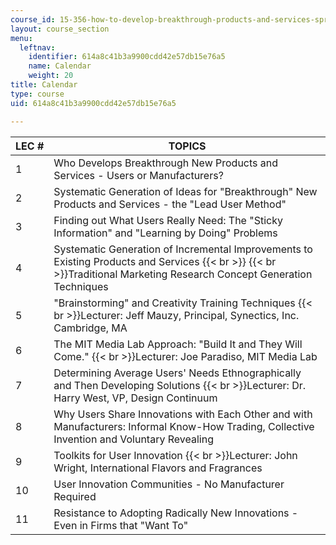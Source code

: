 ```yaml
---
course_id: 15-356-how-to-develop-breakthrough-products-and-services-spring-2004
layout: course_section
menu:
  leftnav:
    identifier: 614a8c41b3a9900cdd42e57db15e76a5
    name: Calendar
    weight: 20
title: Calendar
type: course
uid: 614a8c41b3a9900cdd42e57db15e76a5

---
```


| LEC # | TOPICS |
| --- | --- |
| 1 | Who Develops Breakthrough New Products and Services - Users or Manufacturers? |
| 2 | Systematic Generation of Ideas for "Breakthrough" New Products and Services - the "Lead User Method" |
| 3 | Finding out What Users Really Need: The "Sticky Information" and "Learning by Doing" Problems |
| 4 | Systematic Generation of Incremental Improvements to Existing Products and Services  {{< br >}}  {{< br >}}Traditional Marketing Research Concept Generation Techniques |
| 5 | "Brainstorming" and Creativity Training Techniques  {{< br >}}Lecturer: Jeff Mauzy, Principal, Synectics, Inc. Cambridge, MA |
| 6 | The MIT Media Lab Approach: "Build It and They Will Come."  {{< br >}}Lecturer: Joe Paradiso, MIT Media Lab |
| 7 | Determining Average Users' Needs Ethnographically and Then Developing Solutions  {{< br >}}Lecturer: Dr. Harry West, VP, Design Continuum |
| 8 | Why Users Share Innovations with Each Other and with Manufacturers: Informal Know-How Trading, Collective Invention and Voluntary Revealing |
| 9 | Toolkits for User Innovation  {{< br >}}Lecturer: John Wright, International Flavors and Fragrances |
| 10 | User Innovation Communities - No Manufacturer Required |
| 11 | Resistance to Adopting Radically New Innovations - Even in Firms that "Want To"